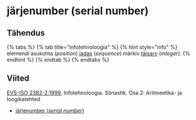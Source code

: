 # järjenumber \(serial number\)

## Tähendus

{% tabs %}
{% tab title="Infotehnoloogia" %}
{% hint style="info" %}
elemendi asukohta \(_position_\) [jadas](jada-sequence.md) \(_sequence_\)  märkiv [täisarv](taeisarv-integer.md) \(_integer_\).
{% endhint %}
{% endtab %}
{% endtabs %}

## Viited

[EVS-ISO 2382-2:1999](https://www.evs.ee/et/evs-iso-2382-2-1999), Infotehnoloogia. Sõnastik. Osa 2: Aritmeetika- ja loogikatehted

* [järjenumber \(_serial number_\)](https://www.eki.ee/dict/its/index.cgi?Q=D06B6550-6C03-1014-88DC-FC5F0DBED45A&F=GUID&C01=1&C02=0&C10=1)


